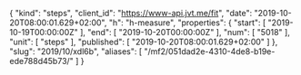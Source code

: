 {
  "kind": "steps",
  "client_id": "https://www-api.jvt.me/fit",
  "date": "2019-10-20T08:00:01.629+02:00",
  "h": "h-measure",
  "properties": {
    "start": [
      "2019-10-19T00:00:00Z"
    ],
    "end": [
      "2019-10-20T00:00:00Z"
    ],
    "num": [
      "5018"
    ],
    "unit": [
      "steps"
    ],
    "published": [
      "2019-10-20T08:00:01.629+02:00"
    ]
  },
  "slug": "2019/10/xdl6b",
  "aliases": [
    "/mf2/051dad2e-4310-4de8-b19e-ede788d45b73/"
  ]
}
